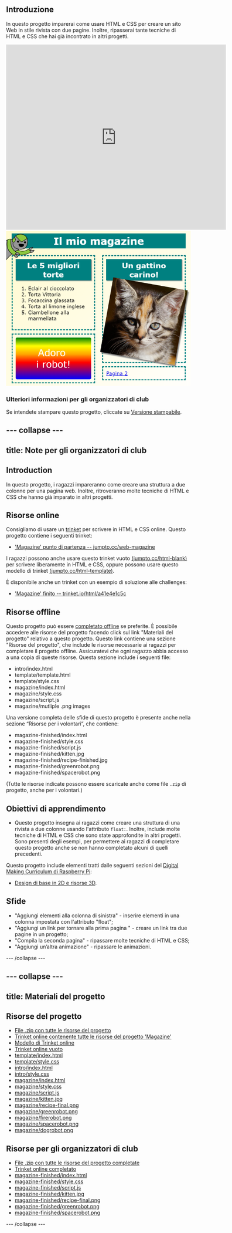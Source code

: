 ## Introduzione

In questo progetto imparerai come usare HTML e CSS per creare un sito Web in stile rivista con due pagine. Inoltre, ripasserai tante tecniche di HTML e CSS che hai già incontrato in altri progetti.

<div class="trinket">
  <iframe src="https://trinket.io/embed/html/a41e4e1c5c?outputOnly=true&start=result" width="600" height="505" frameborder="0" marginwidth="0" marginheight="0" allowfullscreen>
  </iframe>
  <img src="images/magazine-final.png">
</div>

### Ulteriori informazioni per gli organizzatori di club

Se intendete stampare questo progetto, cliccate su [Versione stampabile](https://projects.raspberrypi.org/en/projects/magazine/print).

## \--- collapse \---

## title: Note per gli organizzatori di club

## Introduction

In questo progetto, i ragazzi impareranno come creare una struttura a due colonne per una pagina web. Inoltre, ritroveranno molte tecniche di HTML e CSS che hanno già imparato in altri progetti.

## Risorse online

Consigliamo di usare un [trinket](https://trinket.io/) per scrivere in HTML e CSS online. Questo progetto contiene i seguenti trinket:

* ['Magazine' punto di partenza -- jumpto.cc/web-magazine](http://jumpto.cc/web-magazine)

I ragazzi possono anche usare questo trinket vuoto [(jumpto.cc/html-blank)](http://jumpto.cc/html-blank) per scrivere liberamente in HTML e CSS, oppure possono usare questo modello di trinket [(jumpto.cc/html-template)](http://jumpto.cc/html-template).

È disponibile anche un trinket con un esempio di soluzione alle challenges:

* ['Magazine' finito -- trinket.io/html/a41e4e1c5c](https://trinket.io/html/a41e4e1c5c)

## Risorse offline

Questo progetto può essere [completato offline](https://www.codeclubprojects.org/en-GB/resources/webdev-working-offline/) se preferite. È possibile accedere alle risorse del progetto facendo click sul link "Materiali del progetto" relativo a questo progetto. Questo link contiene una sezione "Risorse del progetto", che include le risorse necessarie ai ragazzi per completare il progetto offline. Assicuratevi che ogni ragazzo abbia accesso a una copia di queste risorse. Questa sezione include i seguenti file:

* intro/index.html
* template/template.html
* template/style.css
* magazine/index.html
* magazine/style.css
* magazine/script.js
* magazine/mutliple .png images

Una versione completa delle sfide di questo progetto è presente anche nella sezione “Risorse per i volontari”, che contiene:

* magazine-finished/index.html
* magazine-finished/style.css
* magazine-finished/script.js
* magazine-finished/kitten.jpg
* magazine-finished/recipe-finished.jpg
* magazine-finished/greenrobot.png
* magazine-finished/spacerobot.png

(Tutte le risorse indicate possono essere scaricate anche come file `.zip` di progetto, anche per i volontari.)

## Obiettivi di apprendimento

* Questo progetto insegna ai ragazzi come creare una struttura di una rivista a due colonne usando l'attributo `float:`. Inoltre, include molte tecniche di HTML e CSS che sono state approfondite in altri progetti. Sono presenti degli esempi, per permettere ai ragazzi di completare questo progetto anche se non hanno completato alcuni di quelli precedenti. 

Questo progetto include elementi tratti dalle seguenti sezioni del [Digital Making Curriculum di Raspberry Pi](http://rpf.io/curriculum):

* [Design di base in 2D e risorse 3D](https://www.raspberrypi.org/curriculum/design/creator).

## Sfide

* "Aggiungi elementi alla colonna di sinistra" - inserire elementi in una colonna impostata con l'attributo "float";
* "Aggiungi un link per tornare alla prima pagina " - creare un link tra due pagine in un progetto;
* "Compila la seconda pagina" - ripassare molte tecniche di HTML e CSS;
* "Aggiungi un’altra animazione" - ripassare le animazioni.

\--- /collapse \---

## \--- collapse \---

## title: Materiali del progetto

## Risorse del progetto

* [File .zip con tutte le risorse del progetto](resources/magazine-project-resources.zip)
* [Trinket online contenente tutte le risorse del progetto 'Magazine'](http://jumpto.cc/web-magazine)
* [Modello di Trinket online](http://jumpto.cc/trinket-template)
* [Trinket online vuoto](http://jumpto.cc/trinket-blank)
* [template/index.html](resources/template-index.html)
* [template/style.css](resources/template-style.css)
* [intro/index.html](resources/intro-index.html)
* [intro/style.css](resources/intro-style.css)
* [magazine/index.html](resources/magazine-index.html)
* [magazine/style.css](resources/magazine-style.css)
* [magazine/script.js](resources/magazine-script.js)
* [magazine/kitten.jpg](resources/magazine-kitten.jpg)
* [magazine/recipe-final.png](resources/magazine-recipe-final.png)
* [magazine/greenrobot.png](resources/magazine-greenrobot.png)
* [magazine/firerobot.png](resources/magazine-firerobot.png)
* [magazine/spacerobot.png](resources/magazine-spacerobot.png)
* [magazine/dogrobot.png](resources/magazine-dogrobot.png)

## Risorse per gli organizzatori di club

* [File .zip con tutte le risorse del progetto completate](resources/magazine-volunteer-resources.zip)
* [Trinket online completato](https://trinket.io/html/a41e4e1c5c)
* [magazine-finished/index.html](resources/magazine-finished-index.html)
* [magazine-finished/style.css](resources/magazine-finished-style.css)
* [magazine-finished/script.js](resources/magazine-finished-script.js)
* [magazine-finished/kitten.jpg](resources/magazine-finished-kitten.jpg)
* [magazine-finished/recipe-final.png](resources/magazine-finished-recipe-final.png)
* [magazine-finished/greenrobot.png](resources/magazine-finished-greenrobot.png)
* [magazine-finished/spacerobot.png](resources/magazine-finished-spacerobot.png)

\--- /collapse \---